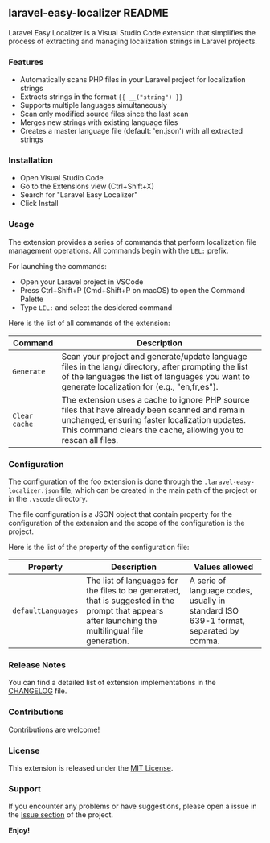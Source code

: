 ## laravel-easy-localizer README

Laravel Easy Localizer is a Visual Studio Code extension that simplifies the process of extracting and managing localization strings in Laravel projects.

### Features

- Automatically scans PHP files in your Laravel project for localization strings
- Extracts strings in the format `{{ __("string") }}`
- Supports multiple languages simultaneously
- Scan only modified source files since the last scan
- Merges new strings with existing language files
- Creates a master language file (default: 'en.json') with all extracted strings

### Installation

- Open Visual Studio Code
- Go to the Extensions view (Ctrl+Shift+X)
- Search for "Laravel Easy Localizer"
- Click Install

### Usage

The extension provides a series of commands that perform localization file management operations. All commands begin with the `LEL:` prefix. 

For launching the commands:

- Open your Laravel project in VSCode
- Press Ctrl+Shift+P (Cmd+Shift+P on macOS) to open the Command Palette
- Type `LEL:` and select the desidered command

Here is the list of all commands of the extension:

| Command  | Description                         |
|----------|----------------------------------|
| `Generate` | Scan your project and generate/update language files in the lang/ directory, after prompting the list of the languages the list of languages ​​you want to generate localization for (e.g., "en,fr,es"). |
| `Clear cache` | The extension uses a cache to ignore PHP source files that have already been scanned and remain unchanged, ensuring faster localization updates. This command clears the cache, allowing you to rescan all files. |

### Configuration

The configuration of the foo extension is done through the `.laravel-easy-localizer.json` file, which can be created in the main path of the project or in the `.vscode` directory.

The file configuration is a JSON object that contain property for the configuration of the extension and the scope of the configuration is the project.

Here is the list of the property of the configuration file:

| Property | Description          | Values allowed |
|----------|----------------------|----------------|
| `defaultLanguages` | The list of languages for the files to be generated, that is suggested in the prompt that appears after launching the multilingual file generation. | A serie of language codes, usually in standard ISO 639-1 format, separated by comma. |

### Release Notes
You can find a detailed list of extension implementations in the [CHANGELOG](CHANGELOG.md) file.

### Contributions 
Contributions are welcome!

### License

This extension is released under the [MIT License](LICENSE).

### Support

If you encounter any problems or have suggestions, please open a issue in the [Issue section](https://github.com/The-Young-Maker/Laravel-Easy-Localizer/issues) of the project.

**Enjoy!**
